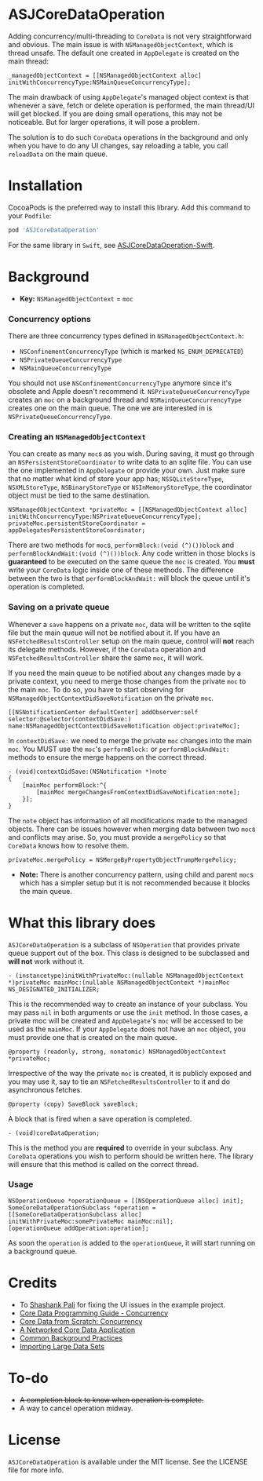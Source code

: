 # ASJCoreDataOperation

Adding concurrency/multi-threading to `CoreData` is not very straightforward and obvious. The main issue is with `NSManagedObjectContext`, which is thread unsafe. The default one created in `AppDelegate` is created on the main thread:

```objc
_managedObjectContext = [[NSManagedObjectContext alloc] initWithConcurrencyType:NSMainQueueConcurrencyType];
```

The main drawback of using `AppDelegate`'s managed object context is that whenever a save, fetch or delete operation is performed, the main thread/UI will get blocked. If you are doing small operations, this may not be noticeable. But for larger operations, it will pose a problem.

The solution is to do such `CoreData` operations in the background and only when you have to do any UI changes, say reloading a table, you call `reloadData` on the main queue.

# Installation

CocoaPods is the preferred way to install this library. Add this command to your `Podfile`:

```ruby
pod 'ASJCoreDataOperation'
```

For the same library in `Swift`, see [ASJCoreDataOperation-Swift](https://github.com/sudeepjaiswal/ASJCoreDataOperation-Swift).

# Background

* **Key:** `NSManagedObjectContext` = `moc`

### Concurrency options

There are three concurrency types defined in `NSManagedObjectContext.h`:
- `NSConfinementConcurrencyType` (which is marked `NS_ENUM_DEPRECATED`)
- `NSPrivateQueueConcurrencyType`
- `NSMainQueueConcurrencyType`

You should not use `NSConfinementConcurrencyType` anymore since it's obsolete and Apple doesn't recommend it. `NSPrivateQueueConcurrencyType` creates an `moc` on a background thread and `NSMainQueueConcurrencyType` creates one on the main queue. The one we are interested in is `NSPrivateQueueConcurrencyType`.

### Creating an `NSManagedObjectContext`

You can create as many `moc`s as you wish. During saving, it must go through an `NSPersistentStoreCoordinator` to write data to an sqlite file. You can use the one implemented in `AppDelegate` or provide your own. Just make sure that no matter what kind of store your app has; `NSSQLiteStoreType`, `NSXMLStoreType`, `NSBinaryStoreType` or `NSInMemoryStoreType`, the coordinator object must be tied to the same destination.

```objc
NSManagedObjectContext *privateMoc = [[NSManagedObjectContext alloc] initWithConcurrencyType:NSPrivateQueueConcurrencyType];
privateMoc.persistentStoreCoordinator = appDelegatesPersistentStoreCoordinator;
```

There are two methods for `moc`s, `performBlock:(void (^)())block` and `performBlockAndWait:(void (^)())block`. Any code written in those blocks is **guaranteed** to be executed on the same queue the `moc` is created. You **must** write your `CoreData` logic inside one of these methods. The difference between the two is that `performBlockAndWait:` will block the queue until it's operation is completed.

### Saving on a private queue

Whenever a `save` happens on a private `moc`, data will be written to the sqlite file but the main queue will not be notified about it. If you have an `NSFetchedResultsController` setup on the main queue, control will **not** reach its delegate methods. However, if the `CoreData` operation and `NSFetchedResultsController` share the same `moc`, it will work.

If you need the main queue to be notified about any changes made by a private context, you need to merge those changes from the private `moc` to the main `moc`. To do so, you have to start observing for `NSManagedObjectContextDidSaveNotification` on the private `moc`.

```objc
[[NSNotificationCenter defaultCenter] addObserver:self selector:@selector(contextDidSave:) name:NSManagedObjectContextDidSaveNotification object:privateMoc];
```

In `contextDidSave:` we need to merge the private `moc` changes into the main `moc`. You MUST use the `moc`'s `performBlock:` or `performBlockAndWait:` methods to ensure the merge happens on the correct thread.

```objc
- (void)contextDidSave:(NSNotification *)note
{
	[mainMoc performBlock:^{
		[mainMoc mergeChangesFromContextDidSaveNotification:note];
	}];
}
```

The `note` object has information of all modifications made to the managed objects. There can be issues however when merging data between two `moc`s and conflicts may arise. So, you must provide a `mergePolicy` so that `CoreData` knows how to resolve them.

```objc
privateMoc.mergePolicy = NSMergeByPropertyObjectTrumpMergePolicy;
```

* **Note:** There is another concurrency pattern, using child and parent `moc`s which has a simpler setup but it is not recommended because it blocks the main queue.

# What this library does

`ASJCoreDataOperation` is a subclass of `NSOperation` that provides private queue support out of the box. This class is designed to be subclassed and **will not** work without it.

```objc
- (instancetype)initWithPrivateMoc:(nullable NSManagedObjectContext *)privateMoc mainMoc:(nullable NSManagedObjectContext *)mainMoc NS_DESIGNATED_INITIALIZER;
```

This is the recommended way to create an instance of your subclass. You may pass `nil` in both arguments or use the `init` method. In those cases, a private moc will be created and `AppDelegate`'s `moc` will be accessed to be used as the `mainMoc`. If your `AppDelegate` does not have an `moc` object, you must provide one that is created on the main queue.

```objc
@property (readonly, strong, nonatomic) NSManagedObjectContext *privateMoc;
```

Irrespective of the way the private `moc` is created, it is publicly exposed and you may use it, say to tie an `NSFetchedResultsController` to it and do asynchronous fetches.

```objc
@property (copy) SaveBlock saveBlock;
```
A block that is fired when a save operation is completed.

```objc 
- (void)coreDataOperation;
```

This is the method you are **required** to override in your subclass. Any `CoreData` operations you wish to perform should be written here. The library will ensure that this method is called on the correct thread.

### Usage

```objc
NSOperationQueue *operationQueue = [[NSOperationQueue alloc] init];
SomeCoreDataOperationSubclass *operation = [[SomeCoreDataOperationSubclass alloc] initWithPrivateMoc:somePrivateMoc mainMoc:nil];
[operationQueue addOperation:operation];
```
As soon the `operation` is added to the `operationQueue`, it will start running on a background queue.

# Credits

- To [Shashank Pali](https://github.com/shashankpali) for fixing the UI issues in the example project.
- [Core Data Programming Guide - Concurrency](https://developer.apple.com/library/mac/documentation/Cocoa/Conceptual/CoreData/Concurrency.html)
- [Core Data from Scratch: Concurrency](http://code.tutsplus.com/tutorials/core-data-from-scratch-concurrency--cms-22131)
- [A Networked Core Data Application](https://www.objc.io/issues/10-syncing-data/networked-core-data-application/)
- [Common Background Practices](https://www.objc.io/issues/2-concurrency/common-background-practices/)
- [Importing Large Data Sets](https://www.objc.io/issues/4-core-data/importing-large-data-sets-into-core-data/)

# To-do

- ~~A completion block to know when operation is complete.~~
- A way to cancel operation midway.

# License

`ASJCoreDataOperation` is available under the MIT license. See the LICENSE file for more info.
